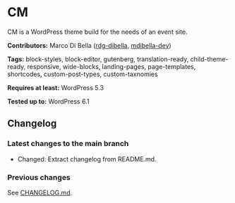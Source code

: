 # CM
CM is a WordPress theme build for the needs of an event site.

__Contributors:__ Marco Di Bella ([rdg-dibella](https://github.com/rdg-dibella), [mdibella-dev](https://github.com/mdibella-dev))

__Tags:__ block-styles, block-editor, gutenberg, translation-ready, child-theme-ready, responsive, wide-blocks, landing-pages, page-templates, shortcodes, custom-post-types, custom-taxnomies

__Requires at least:__ WordPress 5.3

__Tested up to:__ WordPress 6.1


## Changelog


### Latest changes to the main branch

* Changed: Extract changelog from README.md.



### Previous changes

See [CHANGELOG.md](https://github.com/rdg-dibella/cm/blob/main/CHANGELOG.md).
